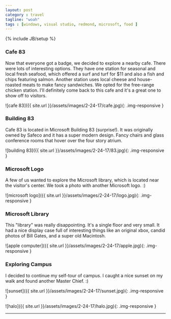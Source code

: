 ```yaml
---
layout: post
category : travel
tagline: "woah"
tags : [windows, visual studio, redmond, microsoft, food ]
---
```

{% include JB/setup %}

### Cafe 83

Now that everyone got a badge, we decided to explore a nearby cafe. There were lots of interesting options. They have one station for seasonal and local fresh seafood, which offered a surf and turf for $11 and also a fish and chips featuring salmon. Another station uses local cheese and house-roasted meats to make fancy sandwiches. We opted for the free-range chicken station. I'll definitely come back to this cafe and it's a great one to show off to visitors.

![cafe 83]({{ site.url }}/assets/images/2-24-17/cafe.jpg){: .img-responsive }


### Building 83

Cafe 83 is located in Microsoft Building 83 (surprise!). It was originally owned by Safeco and it has a super modern design. Fancy chairs and glass conference rooms that hover over the four story atrium.

![building 83]({{ site.url }}/assets/images/2-24-17/83.jpg){: .img-responsive }

### Microsoft Logo

A few of us wanted to explore the Microsoft library, which is located near the visitor's center. We took a photo with another Microsoft logo. :)

![microsoft logo]({{ site.url }}/assets/images/2-24-17/logo.jpg){: .img-responsive }


### Microsoft Library

This "library" was really disappointing. It's a single floor and very small. It had a nice display case full of interesting things like an original xbox, candid photos of Bill Gates, and a super old Macintosh.

![apple computer]({{ site.url }}/assets/images/2-24-17/apple.jpg){: .img-responsive }

### Exploring Campus

I decided to continue my self-tour of campus. I caught a nice sunset on my walk and found another Master Chief. :)

![sunset]({{ site.url }}/assets/images/2-24-17/sunset.jpg){: .img-responsive }


![halo]({{ site.url }}/assets/images/2-24-17/halo.jpg){: .img-responsive }


---

